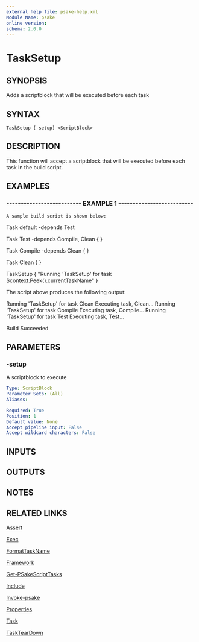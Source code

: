 ```yaml
---
external help file: psake-help.xml
Module Name: psake
online version: 
schema: 2.0.0
---
```


# TaskSetup

## SYNOPSIS
Adds a scriptblock that will be executed before each task

## SYNTAX

```
TaskSetup [-setup] <ScriptBlock>
```

## DESCRIPTION
This function will accept a scriptblock that will be executed before each task in the build script.

## EXAMPLES

### -------------------------- EXAMPLE 1 --------------------------
```
A sample build script is shown below:
```

Task default -depends Test

Task Test -depends Compile, Clean {
}

Task Compile -depends Clean {
}

Task Clean {
}

TaskSetup {
    "Running 'TaskSetup' for task $context.Peek().currentTaskName"
}

The script above produces the following output:

Running 'TaskSetup' for task Clean
Executing task, Clean...
Running 'TaskSetup' for task Compile
Executing task, Compile...
Running 'TaskSetup' for task Test
Executing task, Test...

Build Succeeded

## PARAMETERS

### -setup
A scriptblock to execute

```yaml
Type: ScriptBlock
Parameter Sets: (All)
Aliases: 

Required: True
Position: 1
Default value: None
Accept pipeline input: False
Accept wildcard characters: False
```

## INPUTS

## OUTPUTS

## NOTES

## RELATED LINKS

[Assert]()

[Exec]()

[FormatTaskName]()

[Framework]()

[Get-PSakeScriptTasks]()

[Include]()

[Invoke-psake]()

[Properties]()

[Task]()

[TaskTearDown]()

